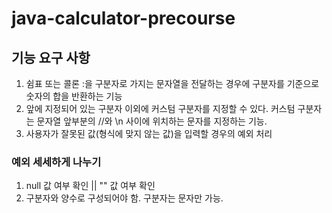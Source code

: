 # java-calculator-precourse

## 기능 요구 사항
1. 쉼표 또는 콜론 :을 구분자로 가지는 문자열을 전달하는 경우에
구분자를 기준으로 숫자의 합을 반환하는 기능
2. 앞에 지정되어 있는 구분자 이외에 커스텀 구분자를 지정할 수 있다.
커스텀 구분자는 문자열 앞부분의 //와 \n 사이에 위치하는 문자를 지정하는 기능.
3. 사용자가 잘못된 값(형식에 맞지 않는 값)을 입력할 경우의 예외 처리

### 예외 세세하게 나누기
1. null 값 여부 확인 || "" 값 여부 확인
2. 구분자와 양수로 구성되어야 함. 구분자는 문자만 가능.